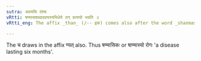 ```yaml
---
sutra: अवयसि ठंश्च
vRtti: षण्मासशब्दादवयस्यभिधेये ठन् प्रत्ययो भवति ॥
vRtti_eng: The affix _than_ (/-- इक) comes also after the word _shanmasa_, when 'age' is not meant.

---
```

The च draws in the affix ण्यत् also. Thus षण्मासिकः or षाण्मास्यो रोगः 'a disease lasting six months'.